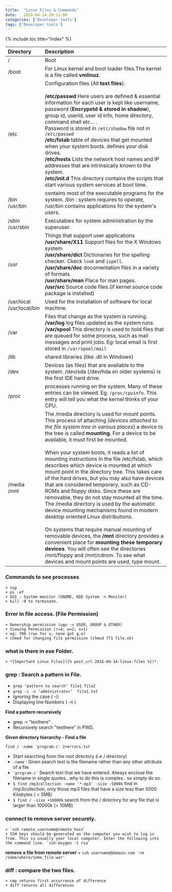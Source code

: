 ```yaml
---
title:  "Linux Files & Commands"
date:   2016-04-14 20:11:00
categories: ['Developer tools']
tags: ['Developer tools']
---
```

{% include toc title="Index" %}


| Directory                       | Description                                                                                                                                                                                                                                                                                                                                                                                                                                                                                                                                                                                                                                                                                                                                                                                                                                                                                                                                                                                                                                                        |
|:--------------------------------|:-------------------------------------------------------------------------------------------------------------------------------------------------------------------------------------------------------------------------------------------------------------------------------------------------------------------------------------------------------------------------------------------------------------------------------------------------------------------------------------------------------------------------------------------------------------------------------------------------------------------------------------------------------------------------------------------------------------------------------------------------------------------------------------------------------------------------------------------------------------------------------------------------------------------------------------------------------------------------------------------------------------------------------------------------------------------|
| /                               | Root                                                                                                                                                                                                                                                                                                                                                                                                                                                                                                                                                                                                                                                                                                                                                                                                                                                                                                                                                                                                                                                               |
| /boot                           | For Linux kernel and boot loader files.The kernel is a file called **vmlinuz**.                                                                                                                                                                                                                                                                                                                                                                                                                                                                                                                                                                                                                                                                                                                                                                                                                                                                                                                                                                                    |
| /etc                            | Configuration files (All **text files**).<br><br> **/etc/passwd** Here users are defined & essential information for each user is kept like username, password (**Encrypetd & stored in shadow**), group id, userid, user id info, home directory, command shell etc... .<br> Password is stored in `/etc/shadow` file not in `/etc/passwd` <br> **/etc/fstab** table of devices that get mounted when your system boots. defines your disk drives.<br> **/etc/hosts** Lists the network host names and IP addresses that are intrinsically known to the system. <br> **/etc/init.d** This directory contains the scripts that start various system services at boot time.                                                                                                                                                                                                                                                                                                                                                                                         |
| /bin <br>/usr/bin               | contains most of the executable programs for the system. /bin : system requires to operate, /usr/bin contains applications for the system's users.                                                                                                                                                                                                                                                                                                                                                                                                                                                                                                                                                                                                                                                                                                                                                                                                                                                                                                                 |
| /sbin<br> /usr/sbin             | Executables for system administration by the superuser.                                                                                                                                                                                                                                                                                                                                                                                                                                                                                                                                                                                                                                                                                                                                                                                                                                                                                                                                                                                                            |
| /usr                            | Things that support user applications <br> **/usr/share/X11** Support files for the X Windows system<br> **/usr/share/dict** Dictionaries for the spelling checker. Ckeck `look` and `ispell`.<br>**/usr/share/doc** documentation files in a variety of formats.<br>**/usr/share/man** Place for man pages.<br> **/usr/src** Source code files.(if kernel source code package is installed)                                                                                                                                                                                                                                                                                                                                                                                                                                                                                                                                                                                                                                                                       |
| /usr/local<br> /usr/local/bin   | Used for the installation of software for local machine.                                                                                                                                                                                                                                                                                                                                                                                                                                                                                                                                                                                                                                                                                                                                                                                                                                                                                                                                                                                                           |
| /var                            | Files that change as the system is running. <br> **/var/log** log files updated as the system runs. <br> **/var/spool** This directory is used to hold files that are queued for some process, such as mail messages and print jobs. Eg: local email is first stored in `/var/spool/mail`                                                                                                                                                                                                                                                                                                                                                                                                                                                                                                                                                                                                                                                                                                                                                                          |
| /lib                            | shared libraries (like .dll in Windows)                                                                                                                                                                                                                                                                                                                                                                                                                                                                                                                                                                                                                                                                                                                                                                                                                                                                                                                                                                                                                            |
| /dev                            | Devices (as files) that are available to the system. /dev/sda (/dev/hda on older systems) is the first IDE hard drive.                                                                                                                                                                                                                                                                                                                                                                                                                                                                                                                                                                                                                                                                                                                                                                                                                                                                                                                                             |
| /proc                           | processes running on the system.  Many of these entries can be viewed. Eg. `/proc/cpuinfo`. This entry will tell you what the kernel thinks of your CPU.                                                                                                                                                                                                                                                                                                                                                                                                                                                                                                                                                                                                                                                                                                                                                                                                                                                                                                           |
| /media <br> /mnt                | The /media directory is used for mount points. This process of attaching (*devices attached to the file system tree in various places*) a device to the tree is called **mounting**. For a device to be available, it must first be mounted. <br><br>When your system boots, it reads a list of mounting instructions in the file /etc/fstab, which describes which device is mounted at which mount point in the directory tree. This takes care of the hard drives, but you may also have devices that are considered temporary, such as CD-ROMs and floppy disks. Since these are removable, they do not stay mounted all the time. The /media directory is used by the automatic device mounting mechanisms found in modern desktop oriented Linux distributions. <br><br>On systems that require manual mounting of removable devices, the **/mnt** directory provides a convenient place for **mounting these temporary devices**. You will often see the directories /mnt/floppy and /mnt/cdrom. To see what devices and mount points are used, type mount. |

### Commands to see processes
    + top
    + ps -ef
    + GUI : System monitor (GNOME, KDE System -> Monitor)
    + kill -9 to terminate.

### Error in file access. (File Permission)
    + Ownership permission (ugo -> USER, GROUP & OTHER)
    + Viewing Permission (r=4; w=2; x=1)
    + eg: 700 (rwx for u, none got g,o)
    + chmod for changing file permission (chmod 771 file.sh)

### what is there in exe Folder.
    + *[Important Linux Files]({% post_url 2016-04-14-linux-files %})*.

### grep : Search a pattern in File.
  + `grep ‘pattern to search’ file1 file2`
  + `grep -i -n ‘administrator’  file1.txt`
  + Ignoring the case ( -i)
  + Displaying line Numbers  ( -n )

**Find a pattern recursively**
  + grep -r "texthere" .
  + Recursively search "texthere" in PWD.

**Given directory hierarchy - Find a file**

`find / -name 'program.c' 2>errors.txt`
  - Start searching from the root directory (i.e / directory)
  - `-name` : Given search text is the filename rather than any other attribute of a file
  - `'program.c'` Search text that we have entered. Always enclose the filename in single quotes.. why to do this is complex.. so simply do so.
  - `$ find /mp3collection -name '*.mp3' -size -5000k` find in /mp3collection, only those mp3 files that have a size less than 5000 Kilobytes ( < 5MB)
  - `$ find / -size +10000k` search from the / directory for any file that is larger than 10000k (> 10MB)

### connect to remove server securely.
    + `ssh remote_username@remote_host`
    + SSH keys should be generated on the computer you wish to log in from. This is usually your local computer. Enter the following into the command line. `ssh-keygen -t rsa`

**remove a file from remote server**
    + `ssh username@domain.com 'rm /some/where/some_file.war'`

### diff : compare the two files.
    + cmp returns first occurrence of difference
    + diff returns all differences